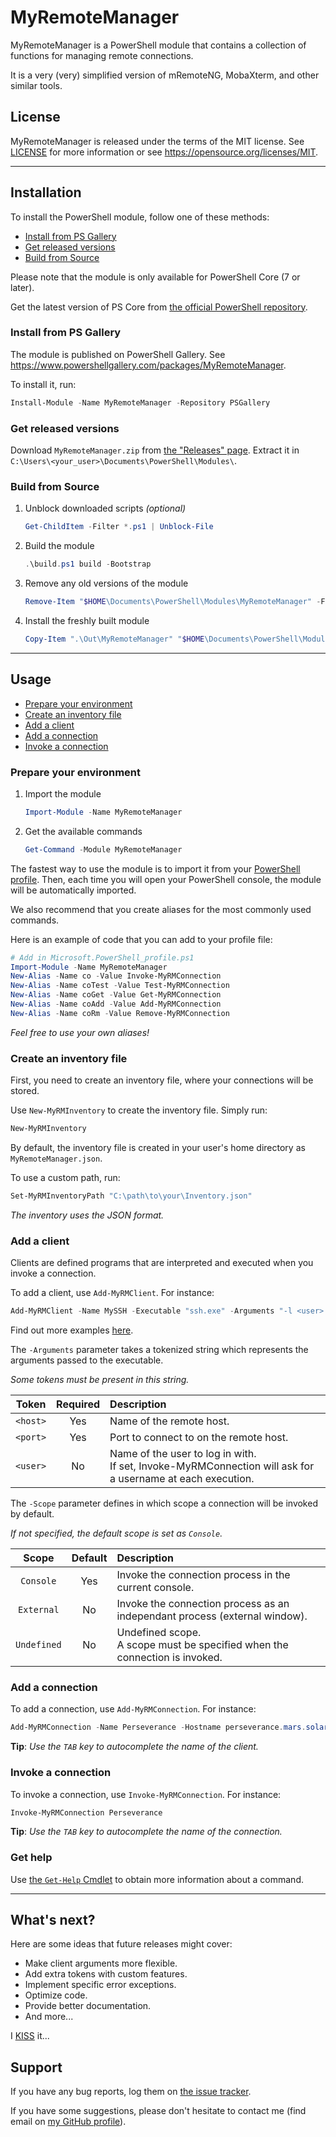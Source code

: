 # MyRemoteManager

MyRemoteManager is a PowerShell module that contains a collection of functions for managing remote connections.

It is a very (very) simplified version of mRemoteNG, MobaXterm, and other similar tools.

## License

MyRemoteManager is released under the terms of the MIT license.
See [LICENSE](LICENSE) for more information or see <https://opensource.org/licenses/MIT>.

---

## Installation

To install the PowerShell module, follow one of these methods:

- [Install from PS Gallery](#install-from-ps-gallery)
- [Get released versions](#get-released-versions)
- [Build from Source](#build-from-source)

Please note that the module is only available for PowerShell Core (7 or later).

Get the latest version of PS Core from [the official PowerShell repository](https://github.com/PowerShell/PowerShell/releases).

### Install from PS Gallery

The module is published on PowerShell Gallery.
See <https://www.powershellgallery.com/packages/MyRemoteManager>.

To install it, run:

```powershell
Install-Module -Name MyRemoteManager -Repository PSGallery
```

### Get released versions

Download `MyRemoteManager.zip` from [the "Releases" page](https://github.com/VouDoo/MyRemoteManager/releases).
Extract it in `C:\Users\<your_user>\Documents\PowerShell\Modules\`.

### Build from Source

1. Unblock downloaded scripts _(optional)_

    ```powershell
    Get-ChildItem -Filter *.ps1 | Unblock-File
    ```

2. Build the module

    ```powershell
    .\build.ps1 build -Bootstrap
    ```

3. Remove any old versions of the module

    ```powershell
    Remove-Item "$HOME\Documents\PowerShell\Modules\MyRemoteManager" -Force
    ```

4. Install the freshly built module

    ```powershell
    Copy-Item ".\Out\MyRemoteManager" "$HOME\Documents\PowerShell\Modules\" -Recurse
    ```

---

## Usage

- [Prepare your environment](#prepare-your-environment)
- [Create an inventory file](#create-an-inventory-file)
- [Add a client](#add-a-client)
- [Add a connection](#add-a-connection)
- [Invoke a connection](#invoke-a-connection)

### Prepare your environment

1. Import the module

    ```powershell
    Import-Module -Name MyRemoteManager
    ```

2. Get the available commands

    ```powershell
    Get-Command -Module MyRemoteManager
    ```

The fastest way to use the module is to import it from your [PowerShell profile](https://docs.microsoft.com/en-us/powershell/module/microsoft.powershell.core/about/about_profiles?view=powershell-7.1).
Then, each time you will open your PowerShell console, the module will be automatically imported.

We also recommend that you create aliases for the most commonly used commands.

Here is an example of code that you can add to your profile file:

```powershell
# Add in Microsoft.PowerShell_profile.ps1
Import-Module -Name MyRemoteManager
New-Alias -Name co -Value Invoke-MyRMConnection
New-Alias -Name coTest -Value Test-MyRMConnection
New-Alias -Name coGet -Value Get-MyRMConnection
New-Alias -Name coAdd -Value Add-MyRMConnection
New-Alias -Name coRm -Value Remove-MyRMConnection
```

_Feel free to use your own aliases!_

### Create an inventory file

First, you need to create an inventory file, where your connections will be stored.

Use `New-MyRMInventory` to create the inventory file.
Simply run:

```powershell
New-MyRMInventory
```

By default, the inventory file is created in your user's home directory as `MyRemoteManager.json`.

To use a custom path, run:

```powershell
Set-MyRMInventoryPath "C:\path\to\your\Inventory.json"
```

_The inventory uses the JSON format._

### Add a client

Clients are defined programs that are interpreted and executed when you invoke a connection.

To add a client, use `Add-MyRMClient`.
For instance:

```powershell
Add-MyRMClient -Name MySSH -Executable "ssh.exe" -Arguments "-l <user> -p <port> <host>" -DefaultPort 22 -DefaultScope Console -Description "My first SSH client"
```

Find out more examples [here](examples/clients.md).

The `-Arguments` parameter takes a tokenized string which represents the arguments passed to the executable.

_Some tokens must be present in this string._

| Token    | Required | Description |
|:--------:|:--------:| :---------- |
| `<host>` | Yes      | Name of the remote host. |
| `<port>` | Yes      | Port to connect to on the remote host. |
| `<user>` | No       | Name of the user to log in with.</br>If set, Invoke-MyRMConnection will ask for a username at each execution. |

The `-Scope` parameter defines in which scope a connection will be invoked by default.

_If not specified, the default scope is set as `Console`._

| Scope       | Default | Description |
|:-----------:| :-----: | :---------- |
| `Console`   | Yes     | Invoke the connection process in the current console. |
| `External`  | No      | Invoke the connection process as an independant process (external window). |
| `Undefined` | No      | Undefined scope.</br>A scope must be specified when the connection is invoked. |

### Add a connection

To add a connection, use `Add-MyRMConnection`.
For instance:

```powershell
Add-MyRMConnection -Name Perseverance -Hostname perseverance.mars.solarsys -DefaultClient MySSH -DefaultUser nasa -Description "My connection to the Perseverance Rover"
```

**Tip**: _Use the `TAB` key to autocomplete the name of the client._

### Invoke a connection

To invoke a connection, use `Invoke-MyRMConnection`.
For instance:

```powershell
Invoke-MyRMConnection Perseverance
```

**Tip**: _Use the `TAB` key to autocomplete the name of the connection._

### Get help

Use [the `Get-Help` Cmdlet](https://docs.microsoft.com/en-us/powershell/module/microsoft.powershell.core/get-help?view=powershell-7.1) to obtain more information about a command.

---

## What's next?

Here are some ideas that future releases might cover:

- Make client arguments more flexible.
- Add extra tokens with custom features.
- Implement specific error exceptions.
- Optimize code.
- Provide better documentation.
- And more...

I [KISS](https://en.wikipedia.org/wiki/KISS_principle) it...

## Support

If you have any bug reports, log them on [the issue tracker](https://github.com/VouDoo/MyRemoteManager/issues).

If you have some suggestions, please don't hesitate to contact me (find email on [my GitHub profile](https://github.com/VouDoo)).
